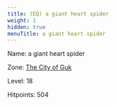 ```yaml
---
title: (EQ) a giant heart spider
weight: 1
hidden: true
menuTitle: a giant heart spider
---
```


Name: a giant heart spider


Zone: [The City of Guk](/en/eq/exploration/the_city_of_guk)

Level: 18

Hitpoints: 504
